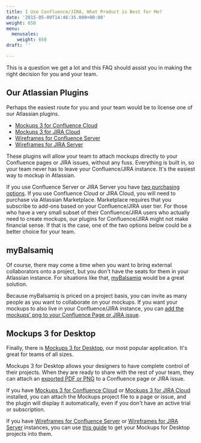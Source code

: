 ```yaml
---
title: I Use Confluence/JIRA, What Product is Best for Me?
date: '2015-05-09T14:46:35.000+00:00'
weight: 650
menu:
  menusales:
    weight: 650
draft: ''

---
```


This is a question we get a lot and this FAQ should assist you in making the right decision for you and your team.

## Our Atlassian Plugins

Perhaps the easiest route for you and your team would be to license one of our Atlassian plugins.

* [Mockups 3 for Confluence Cloud](https://marketplace.atlassian.com/plugins/com.balsamiq.mockups.confluence/cloud/overview)
* [Mockups 3 for JIRA Cloud](https://marketplace.atlassian.com/plugins/com.balsamiq.mockups.jira/cloud/overview)
* [Wireframes for Confluence Server](https://marketplace.atlassian.com/plugins/com.balsamiq.confluence.plugins.mockups)
* [Wireframes for JIRA Server](https://marketplace.atlassian.com/plugins/com.balsamiq.jira.plugins.mockups)

These plugins will allow your team to attach mockups directly to your Confluence pages or JIRA issues, without any fuss. Everything is built in, so your team never has to leave your Confluence/JIRA instance. It's the easiest way to mockup in Atlassian.

If you use Confluence Server or JIRA Server you have [two purchasing options](https://support.balsamiq.com/sales/marketplace/#what-are-the-pros-and-cons-of-buying-my-server-plugin-license-from-balsamiq).  If you use Confluence Cloud or JIRA Cloud, you will need to purchase via Atlassian Marketplace. Marketplace requires that you subscribe to add-ons based on your Confluence/JIRA user tier.  For those who have a very small subset of their Confluence/JIRA users who actually need to create mockups, our plugins for Confluence/JIRA might not make financial sense.  If that is the case, one of the two options below could be a better choice for your team.

## myBalsamiq

Of course, there may come a time when you want to bring external collaborators onto a project, but you don't have the seats for them in your Atlassian instance. For situations like that, [myBalsamiq](https://balsamiq.com/products/mockups/mybalsamiq/) would be a great solution.

Because myBalsamiq is priced on a project basis, you can invite as many people as you want to collaborate on your mockups. If you want your mockups to also live in your Confluence/JIRA instance, you can [add the mockups' png to your Confluence Page or JIRA issue](https://support.balsamiq.com/mybalsamiq/mybandatlassian/).


## Mockups 3 for Desktop

Finally, there is [Mockups 3 for Desktop](https://balsamiq.com/products/mockups/), our most popular application. It's great for teams of all sizes.

Mockups 3 for Desktop allows your designers to have complete control of their projects. When they are ready to share with the rest of your team, they can attach an [exported PDF or PNG](https://docs.balsamiq.com/desktop/exporting/) to a Confluence page or JIRA issue.

If you have [Mockups 3 for Confluence Cloud](https://marketplace.atlassian.com/plugins/com.balsamiq.mockups.confluence/cloud/overview) or [Mockups 3 for JIRA Cloud](https://marketplace.atlassian.com/plugins/com.balsamiq.mockups.jira/cloud/overview) installed, you can attach the Mockups project file to a page or issue, and the plugin will display it automatically, even if you don't have an active trial or subscription.

If you have [Wireframes for Confluence Server](https://marketplace.atlassian.com/plugins/com.balsamiq.confluence.plugins.mockups) or [Wireframes for JIRA Server](https://marketplace.atlassian.com/plugins/com.balsamiq.jira.plugins.mockups) instances, you can use [this guide](https://support.balsamiq.com/plugins/b3andatlassian/) to get your Mockups for Desktop projects into them.
